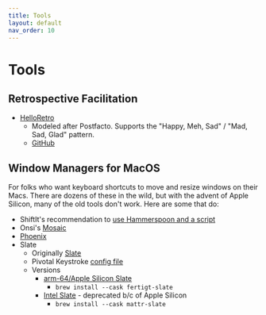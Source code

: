 ```yaml
---
title: Tools
layout: default
nav_order: 10
---
```


[helloretro-web]: https://helloretro.app/
[helloretro-github]: https://github.com/jtarchie/helloretro

# Tools

## Retrospective Facilitation

- [HelloRetro][helloretro-web]
  - Modeled after Postfacto. Supports the "Happy, Meh, Sad" / "Mad, Sad, Glad" pattern.
  - [GitHub][helloretro-github]

## Window Managers for MacOS

For folks who want keyboard shortcuts to move and resize windows on their Macs.
There are dozens of these in the wild, but with the advent of Apple Silicon, many of the old tools don't work. Here are some that do:

- ShiftIt's recommendation to [use Hammerspoon and a script](https://github.com/fikovnik/ShiftIt/wiki/The-Hammerspoon-Alternative)
- Onsi's [Mosaic](https://github.com/onsi/mosaic)
- [Phoenix](https://github.com/kasper/phoenix)
- Slate
  - Originally [Slate](https://github.com/jigish/slate)
  - Pivotal Keystroke [config file](https://github.com/infews/workstation_repave/blob/main/dotfiles/slate)
  - Versions
    - [arm-64/Apple Silicon Slate](https://github.com/fertigt/slate_arm64)
      - `brew install --cask fertigt-slate`
    - [Intel Slate](https://github.com/mattr-/slate) - deprecated b/c of Apple Silicon
      - `brew install --cask mattr-slate`
